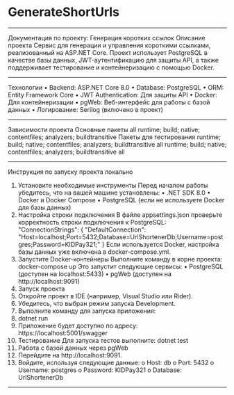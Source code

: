 # GenerateShortUrls
________________________________________
Документация по проекту: Генерация коротких ссылок
Описание проекта
Сервис для генерации и управления короткими ссылками, реализованный на ASP.NET Core. Проект использует PostgreSQL в качестве базы данных, JWT-аутентификацию для защиты API, а также поддерживает тестирование и контейнеризацию с помощью Docker.
________________________________________
Технологии
•	Backend: ASP.NET Core 8.0
•	Database: PostgreSQL
•	ORM: Entity Framework Core
•	JWT Authentication: Для защиты API
•	Docker: Для контейнеризации
•	pgWeb: Веб-интерфейс для работы с базой данных
•	Логирование: Serilog (включено в проект)
________________________________________
Зависимости проекта
Основные пакеты
<ItemGroup>
    <PackageReference Include="BCrypt.Net-Next" Version="4.0.3" />
    <PackageReference Include="FluentValidation" Version="11.11.0" />
    <PackageReference Include="Microsoft.AspNetCore.Authentication.JwtBearer" Version="8.0.12" />
    <PackageReference Include="Microsoft.AspNetCore.Identity" Version="2.3.0" />
    <PackageReference Include="Microsoft.AspNetCore.Identity.EntityFrameworkCore" Version="8.0.12" />
    <PackageReference Include="Microsoft.AspNetCore.OpenApi" Version="7.0.14" />
    <PackageReference Include="Microsoft.EntityFrameworkCore" Version="9.0.1" />
    <PackageReference Include="Microsoft.EntityFrameworkCore.Tools" Version="9.0.1">
        <PrivateAssets>all</PrivateAssets>
        <IncludeAssets>runtime; build; native; contentfiles; analyzers; buildtransitive</IncludeAssets>
    </PackageReference>
    <PackageReference Include="Microsoft.VisualStudio.Azure.Containers.Tools.Targets" Version="1.19.5" />
    <PackageReference Include="Npgsql.EntityFrameworkCore.PostgreSQL" Version="9.0.3" />
    <PackageReference Include="Swashbuckle.AspNetCore" Version="6.5.0" />
</ItemGroup>
Пакеты для тестирования
<ItemGroup>
    <PackageReference Include="Microsoft.NET.Test.Sdk" Version="17.6.0" />
    <PackageReference Include="MockQueryable.Moq" Version="7.0.3" />
    <PackageReference Include="Moq" Version="4.20.72" />
    <PackageReference Include="Moq.EntityFrameworkCore" Version="9.0.0.1" />
    <PackageReference Include="xunit" Version="2.4.2" />
    <PackageReference Include="xunit.runner.visualstudio" Version="2.4.5">
        <IncludeAssets>runtime; build; native; contentfiles; analyzers; buildtransitive</IncludeAssets>
        <PrivateAssets>all</PrivateAssets>
    </PackageReference>
    <PackageReference Include="coverlet.collector" Version="6.0.0">
        <IncludeAssets>runtime; build; native; contentfiles; analyzers; buildtransitive</IncludeAssets>
        <PrivateAssets>all</PrivateAssets>
    </PackageReference>
</ItemGroup>
________________________________________
Инструкция по запуску проекта локально
1. Установите необходимые инструменты
Перед началом работы убедитесь, что на вашей машине установлены:
•	.NET SDK 8.0
•	Docker и Docker Compose
•	PostgreSQL (если не используете Docker для базы данных)
2. Настройка строки подключения
В файле appsettings.json проверьте корректность строки подключения к PostgreSQL:
"ConnectionStrings": {
    "DefaultConnection": "Host=localhost;Port=5432;Database=UrlShortenerDb;Username=postgres;Password=KIDPay321;"
}
Если используется Docker, настройка базы данных уже включена в docker-compose.yml.
3. Запустите Docker-контейнеры
Выполните команду в корне проекта:
docker-compose up
Это запустит следующие сервисы:
•	PostgreSQL (доступен на localhost:5433)
•	pgWeb (доступен на http://localhost:9091)
4. Запуск проекта
1.	Откройте проект в IDE (например, Visual Studio или Rider).
2.	Убедитесь, что выбран режим запуска Development.
3.	Выполните команду для запуска приложения: 
4.	dotnet run
5.	Приложение будет доступно по адресу:
https://localhost:5001/swagger
5. Тестирование
Для запуска тестов выполните:
dotnet test
6. Работа с базой данных через pgWeb
1.	Перейдите на http://localhost:9091.
2.	Войдите, используя следующие данные: 
o	Host: db
o	Port: 5432
o	Username: postgres
o	Password: KIDPay321
o	Database: UrlShortenerDb
________________________________________

